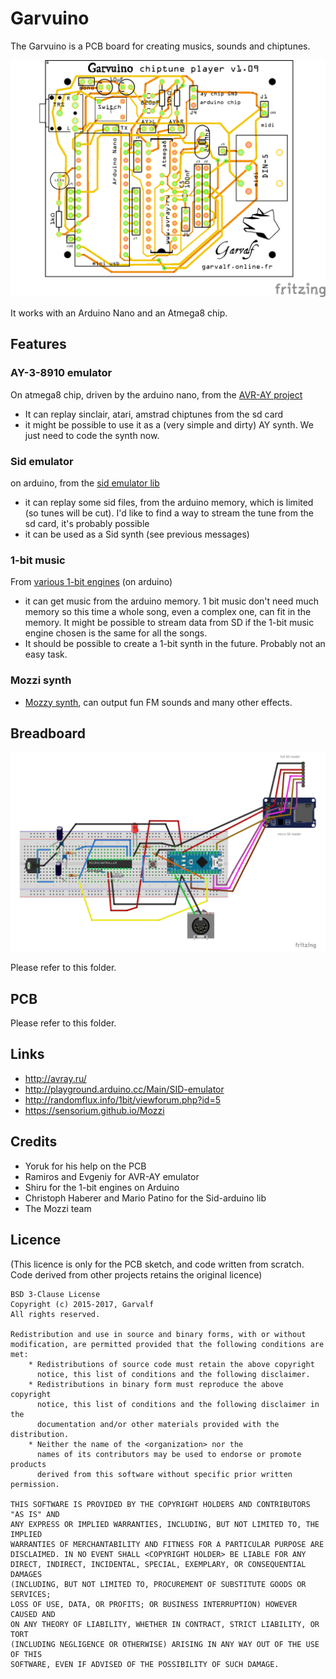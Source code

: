 

# Garvuino 

The Garvuino is a PCB board for creating musics, sounds and chiptunes.

![](garvuino_pcb.png)

It works with an Arduino Nano and an Atmega8 chip.

## Features 

### AY-3-8910 emulator 

On atmega8 chip, driven by the arduino nano, from the [AVR-AY project](http://avray.ru/)

 * It can replay sinclair, atari, amstrad chiptunes from the sd card
 * it might be possible to use it as a (very simple and dirty) AY synth. We just need to code the synth now.

### Sid emulator 

on arduino, from the [sid emulator lib](http://playground.arduino.cc/Main/SID-emulator)

 * it can replay some sid files, from the arduino memory, which is limited (so tunes will be cut). I'd like to find a way to stream the tune from the sd card, it's probably possible
 * it can be used as a Sid synth (see previous messages)

### 1-bit music 

From [various 1-bit engines](http://randomflux.info/1bit/viewforum.php?id=5) (on arduino)

 * it can get music from the arduino memory. 1 bit music don't need much memory so this time a whole song, even a complex one, can fit in the memory. It might be possible to stream data from SD if the 1-bit music engine chosen is the same for all the songs.
 * It should be possible to create a 1-bit synth in the future. Probably not an easy task.

### Mozzi synth 

 * [Mozzy synth](https://sensorium.github.io/Mozzi), can output fun FM sounds and many other effects.

## Breadboard 

![](breadboard/garvuino_09g_breadboard_only_bb.png)

Please refer to this folder.

## PCB 

Please refer to this folder.

## Links 

 * http://avray.ru/
 * http://playground.arduino.cc/Main/SID-emulator
 * http://randomflux.info/1bit/viewforum.php?id=5
 * https://sensorium.github.io/Mozzi

## Credits 

 * Yoruk for his help on the PCB
 * Ramiros and Evgeniy for AVR-AY emulator
 * Shiru for the 1-bit engines on Arduino
 * Christoph Haberer and Mario Patino for the Sid-arduino lib
 * The Mozzi team

## Licence 

(This licence is only for the PCB sketch, and code written from scratch. 
Code derived from other projects retains the original licence)

    BSD 3-Clause License
    Copyright (c) 2015-2017, Garvalf
    All rights reserved.
    
    Redistribution and use in source and binary forms, with or without
    modification, are permitted provided that the following conditions are met:
        * Redistributions of source code must retain the above copyright
          notice, this list of conditions and the following disclaimer.
        * Redistributions in binary form must reproduce the above copyright
          notice, this list of conditions and the following disclaimer in the
          documentation and/or other materials provided with the distribution.
        * Neither the name of the <organization> nor the
          names of its contributors may be used to endorse or promote products
          derived from this software without specific prior written permission.
    
    THIS SOFTWARE IS PROVIDED BY THE COPYRIGHT HOLDERS AND CONTRIBUTORS "AS IS" AND
    ANY EXPRESS OR IMPLIED WARRANTIES, INCLUDING, BUT NOT LIMITED TO, THE IMPLIED
    WARRANTIES OF MERCHANTABILITY AND FITNESS FOR A PARTICULAR PURPOSE ARE
    DISCLAIMED. IN NO EVENT SHALL <COPYRIGHT HOLDER> BE LIABLE FOR ANY
    DIRECT, INDIRECT, INCIDENTAL, SPECIAL, EXEMPLARY, OR CONSEQUENTIAL DAMAGES
    (INCLUDING, BUT NOT LIMITED TO, PROCUREMENT OF SUBSTITUTE GOODS OR SERVICES;
    LOSS OF USE, DATA, OR PROFITS; OR BUSINESS INTERRUPTION) HOWEVER CAUSED AND
    ON ANY THEORY OF LIABILITY, WHETHER IN CONTRACT, STRICT LIABILITY, OR TORT
    (INCLUDING NEGLIGENCE OR OTHERWISE) ARISING IN ANY WAY OUT OF THE USE OF THIS
    SOFTWARE, EVEN IF ADVISED OF THE POSSIBILITY OF SUCH DAMAGE.

